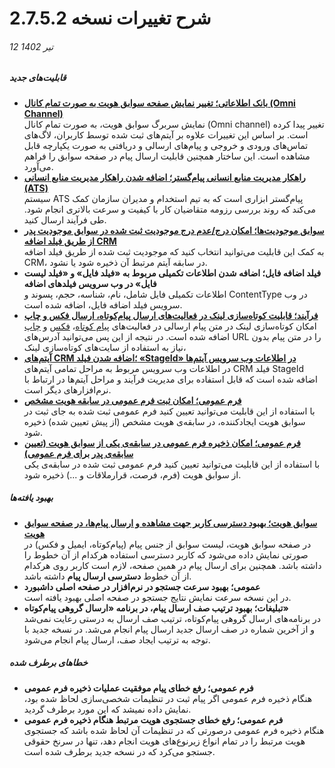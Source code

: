 #  شرح تغییرات نسخه 2.7.5.2
###### 12 تیر 1402
##### قابلیت‌های جدید
- [**بانک اطلاعاتی؛ تغییر نمایش صفحه سوابق هویت به صورت تمام کانال (Omni Channel)**](https://github.com/1stco/PayamGostarDocs/blob/master/Help/Integrated-bank/Database/Records/Records_2.7.5.md)<br>
  نمایش سربرگ سوابق هویت، به صورت تمام کانال (Omni channel) تغییر پیدا کرده است. بر اساس این تغییرات علاوه بر آیتم‌های ثبت شده توسط کاربران، لاگ‌های تماس‌های ورودی و خروجی و پیام‌های ارسالی و دریافتی به صورت یکپارچه قابل مشاهده است. این ساختار همچنین قابلیت ارسال پیام در صفحه سوابق را فراهم می‌آورد.  
- [**راهکار مدیریت منابع انسانی پیام‌گستر؛ اضافه شدن راهکار مدیریت منابع انسانی (ATS)**](https://github.com/1stco/PayamGostarDocs/blob/master/Help/PayamgostarATS/WhatIsPayamgostarATS.md)<br>
  سیستم ATS پیام‌گستر ابزاری است که به تیم استخدام و مدیران سازمان کمک می‌کند که روند بررسی رزومه متقاضیان کار با کیفیت و سرعت بالاتری انجام شود.
طی فرآیند ارسال کنید.
- [**سوابق موجودیت‌ها؛ امکان درج/عدم درج موجودیت ثبت شده در سوابق موجودیت پدر از طریق فیلد اضافه CRM**](https://github.com/1stco/PayamGostarDocs/blob/master/Help/Settings/Personalization-crm/Overview/General-information/Add-features/AddFeatures2.7.5.md#NotSavedToParentStory)<br>
  به کمک این قابلیت می‌توانید انتخاب کنید که موجودیت ثبت شده از طریق فیلد اضافه CRM، در سابقه آیتم مرتبط آن ذخیره شود یا نشود.
- **فیلد اضافه فایل؛ اضافه شدن اطلاعات تکمیلی مربوط به «فیلد فایل» و «فیلد لیست فایل» در وب سرویس فیلدهای اضافه**<br>
   اطلاعات تکمیلی فایل شامل، نام، شناسه، حجم، پسوند و ContentType در وب سرویس فیلد اضافه فایل، اضافه شده است.
- [**فرآیند؛ قابلیت کوتاه‌سازی لینک در فعالیت‌های ارسال پیام‌کوتاه، ارسال فکس و چاپ**](https://github.com/1stco/PayamGostarDocs/blob/master/Help/Settings/Personalization-crm/Overview/Process-design/Create-a-work-cycle/Activity/SendMessageActivities/SendSMSActivity_2.7.5.md#ShortlinkSMS)<br>
   امکان کوتاه‌سازی لینک در متن پیام ارسالی در فعالیت‌های [پیام کوتاه](https://github.com/1stco/PayamGostarDocs/blob/master/Help/Settings/Personalization-crm/Overview/Process-design/Create-a-work-cycle/Activity/SendMessageActivities/SendSMSActivity_2.7.5.md#ShortlinkSMS)، [فکس](https://github.com/1stco/PayamGostarDocs/blob/master/Help/Settings/Personalization-crm/Overview/Process-design/Create-a-work-cycle/Activity/SendMessageActivities/SendFaxActiviy_2.7.5.md#ShortlinkFax) و [چاپ](https://github.com/1stco/PayamGostarDocs/blob/master/Help/Settings/Personalization-crm/Overview/Process-design/Create-a-work-cycle/Activity/SendMessageActivities/PrintActivity_2.7.5.md#ShortlinkPrint) اضافه شده است. در نتیجه از این پس می‌توانید آدرس‌های URL را در متن پیام بدون نیاز به استفاده از سایت‌های کوتاه‌سازی لینک، 
- [**آیتم‌های CRM ؛اضافه شدن فیلد «StageId» در اطلاعات وب سرویس آیتم‌ها**](https://developer.payamgostar.com/soap-docs/)<br>
   در اطلاعات وب سرویس مربوط به مراحل تمامی آیتم‌های CRM فیلد StageId اضافه شده است که قابل استفاده برای مدیریت فرآیند و مراحل آیتم‌ها در ارتباط با نرم‌افزارهای دیگر است.
- [**فرم عمومی؛ امکان ثبت فرم عمومی در سابقه هویت مشخص**](https://github.com/1stco/PayamGostarDocs/blob/master/Help/Settings/Personalization-crm/Form-management/GeneralForm2.7.5.md#GeneralFormForSpecificIdentity)<br>
   با استفاده از این قابلیت می‌توانید تعیین کنید فرم عمومی ثبت شده به جای ثبت در سوابق هویت ایجادکننده، در سابقه‌ی هویت مشخص (از پیش تعیین شده) ذخیره شود.<br>
- [**فرم عمومی؛ امکان ذخیره فرم عمومی در سابقه‌ی یکی از سوابق هویت (تعیین سابقه‌ی پدر برای فرم عمومی)**](https://github.com/1stco/PayamGostarDocs/blob/master/Help/Settings/Personalization-crm/Form-management/GeneralForm2.7.5.md#GeneralFormForSpecificParent)<br>
   با استفاده از این قابلیت می‌توانید تعیین کنید فرم عمومی ثبت شده در سابقه‌ی یکی از سوابق هویت (فرم، فرصت، قرارملاقات و ...) ذخیره شود.
   
##### بهبود یافته‌ها

- [**سوابق هویت؛ بهبود دسترسی کاربر جهت مشاهده و ارسال پیام‌ها، در صفحه سوابق هویت**](https://github.com/1stco/PayamGostarDocs/blob/master/Help/Integrated-bank/Database/Records/Records_2.7.5.md)<br>
   در صفحه سوابق هویت، لیست سوابق از جنس پیام (پیام‌کوتاه، ایمیل و فکس) در صورتی نمایش داده می‌شود که کاربر دسترسی استفاده هرکدام از آن خطوط را داشته باشد. همچنین برای ارسال پیام در همین صفحه، لازم است کاربر روی هرکدام از آن خطوط **دسترسی ارسال پیام** داشته باشد.
- **عمومی؛ بهبود سرعت جستجو در نرم‌افزار در صفحه اصلی داشبورد**<br>
   در این نسخه سرعت نمایش نتایج جستجو در صفحه اصلی بهبود یافته است.
- **تبلیغات؛ بهبود ترتیب صف ارسال پیام، در برنامه «ارسال گروهی پیام‌کوتاه»**<br>
   در برنامه‌های ارسال گروهی پیام‌کوتاه، ترتیب صف ارسال به درستی رعایت نمی‌شد و از آخرین شماره در صف ارسال جدید ارسال پیام انجام می‌شد. در نسخه جدید با توجه به ترتیب ایجاد صف، ارسال پیام انجام می‌شود.
 ##### خطاهای برطرف شده
- **فرم عمومی؛ رفع خطای پیام موفقیت عملیات ذخیره فرم عمومی**<br>
   هنگام ذخیره فرم عمومی اگر پیام ثبت در تنظیمات شخصی‌سازی لحاظ شده بود، نمایش داده نمیشد که این مورد برطرف گردید.
- **فرم عمومی؛ رفع خطای جستجوی هویت مرتبط هنگام ذخیره فرم عمومی**<br>
   هنگام ذخیره فرم عمومی درصورتی که در تنظیمات آن لحاظ شده باشد که جستجوی هویت مرتبط را در تمام انواع زیرنوع‌های هویت انجام دهد، تنها در سرنخ حقوقی جستجو می‌کرد که در نسخه جدید برطرف شده است.
